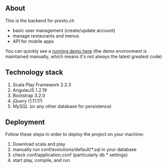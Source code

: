 
## About
This is the backend for presto.ch

* basic user management (create/update account)
* manage restaurants and menus
* API for mobile apps

You can quickly see a [running demo here](http://107.170.22.233:8069)
(the demo environment is maintained manually, which means it's not always the latest greatest code)

## Technology stack

1. Scala Play Framework 2.2.3
2. AngularJS 1.2.19
3. Bootstrap 3.2.0
4. jQuery (1.11.1?)
5. MySQL (or any other database for persistence)

## Deployment
Follow these steps in order to deploy the project on your machine:

1. Download scala and play
2. manually run conf/evolutions/default/*.sql in your database
3. check conf/application.conf (particularly db.* settings)
4. start play, compile, and run
